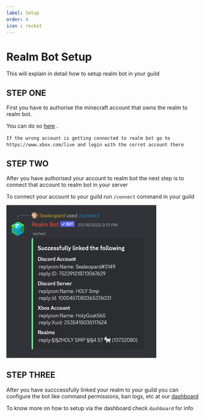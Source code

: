 ```yaml
---
label: Setup
order: 4
icon : rocket
---
```

 
# Realm Bot Setup
 This will explain in detail how to setup realm bot in your guild 

## STEP ONE 
 First you have to authorise the minecraft account that owns the realm to realm bot.
 
 You can do so [here](https://realmbot.dev/account) .
 
 `If the wrong account is getting connected to realm bot go to https://www.xbox.com/live and login with the corret account there`
 
## STEP TWO 
  After you have authorised your account to realm bot the next step is to connect that account to realm bot in your server 
  
  To connect your account to your guild run `/connect` command in your guild 
  
  ![](/images/connect.PNG)

## STEP THREE
  After you have succcessfully linked your realm to your guild you can configure the bot like command permissions, ban logs, etc at our [dashboard](https://realmbot.dev)
  
  To know more on how to setup via the dashboard check `dashboard` for info 
